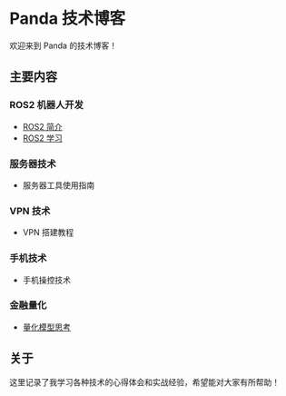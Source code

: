 # Panda 技术博客

欢迎来到 Panda 的技术博客！

## 主要内容

### ROS2 机器人开发
- [ROS2 简介](./ros2/ros2%20简介.md)
- [ROS2 学习](./ros2/ros2%20学习.md)

### 服务器技术
- 服务器工具使用指南

### VPN 技术
- VPN 搭建教程

### 手机技术
- 手机操控技术

### 金融量化
- [量化模型思考](./金融/量化/量化模型思考.md)

## 关于

这里记录了我学习各种技术的心得体会和实战经验，希望能对大家有所帮助！
